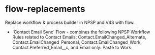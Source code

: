 # flow-replacements
Replace workflow &amp; process builder in NPSP and V4S with flow.
* 'Contact Email Sync' Flow - combines the following NPSP Workflow Rules related to Contact Emails: Contact.EmailChanged_Alternate, Contact.EmailChanged_Personal, Contact.EmailChanged_Work, Contact.Preferred_Email__c, and Email only: Paste to Work
